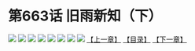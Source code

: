 # 第663话 旧雨新知（下）
![](https://mhpic.xiaomingtaiji.net/comic/D/斗破苍穹拆分版/663话/1.jpg-zymk.middle.webp)
![](https://mhpic.xiaomingtaiji.net/comic/D/斗破苍穹拆分版/663话/2.jpg-zymk.middle.webp)
![](https://mhpic.xiaomingtaiji.net/comic/D/斗破苍穹拆分版/663话/3.jpg-zymk.middle.webp)
![](https://mhpic.xiaomingtaiji.net/comic/D/斗破苍穹拆分版/663话/4.jpg-zymk.middle.webp)
![](https://mhpic.xiaomingtaiji.net/comic/D/斗破苍穹拆分版/663话/5.jpg-zymk.middle.webp)
![](https://mhpic.xiaomingtaiji.net/comic/D/斗破苍穹拆分版/663话/6.jpg-zymk.middle.webp)
![](https://mhpic.xiaomingtaiji.net/comic/D/斗破苍穹拆分版/663话/7.jpg-zymk.middle.webp)
![](https://mhpic.xiaomingtaiji.net/comic/D/斗破苍穹拆分版/663话/8.jpg-zymk.middle.webp)
[【上一章】](./662.md)
[【目录】](./READMD.md)
[【下一章】](./664.md)

